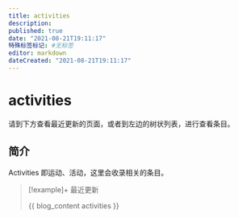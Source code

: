 ```yaml
---
title: activities
description:
published: true
date: "2021-08-21T19:11:17"
特殊标签标记: #无标签
editor: markdown
dateCreated: "2021-08-21T19:11:17"
---
```


# activities

请到下方查看最近更新的页面，或者到左边的树状列表，进行查看条目。

## 简介

Activities 即运动、活动，这里会收录相关的条目。

> [!example]+ 最近更新
>
> {{ blog_content activities }}
